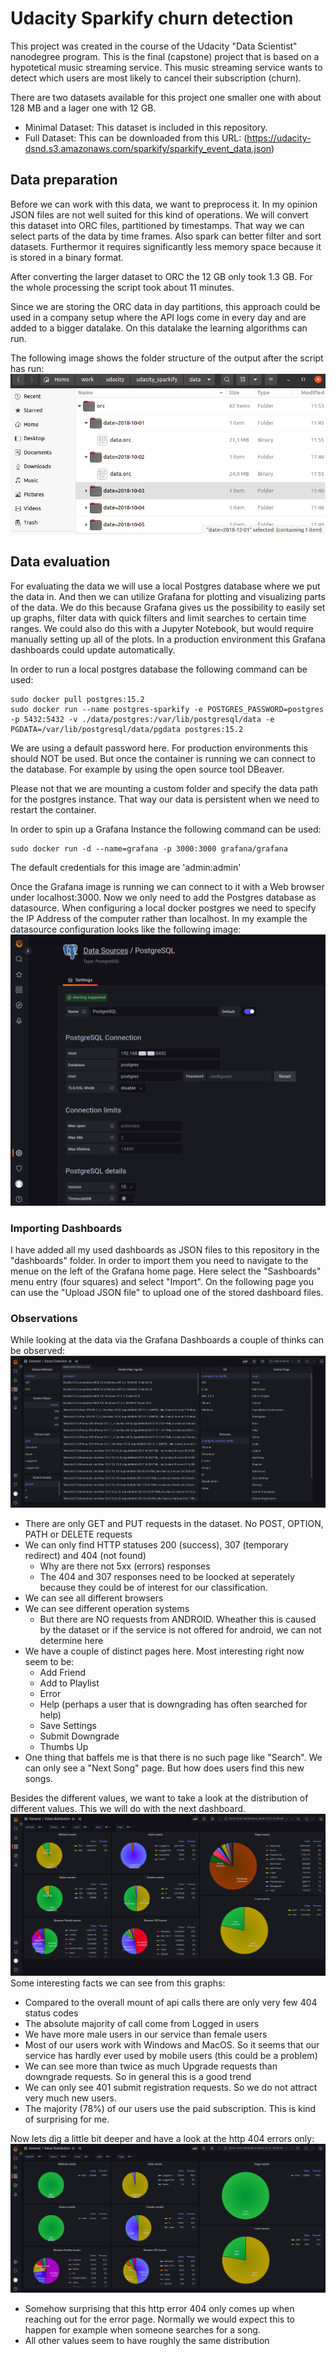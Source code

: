 # Udacity Sparkify churn detection
This project was created in the course of the Udacity "Data Scientist" nanodegree program. This is the final (capstone) project 
that is based on a hypotetical music streaming service. This music streaming service 
wants to detect which users are most likely to cancel their subscription (churn).

There are two datasets available for this project one smaller one with about 128 MB and
a lager one with 12 GB. 

* Minimal Dataset: This dataset is included in this repository.
* Full Dataset: This can be downloaded from this URL: (https://udacity-dsnd.s3.amazonaws.com/sparkify/sparkify_event_data.json)


## Data preparation
Before we can work with this data, we want to preprocess it. In my opinion JSON files are not
well suited for this kind of operations. We will convert this dataset into ORC files, 
partitioned by timestamps. That way we can select parts of the data by time frames. 
Also spark can better filter and sort datasets. Furthermor it requires significantly 
less memory space because it is stored in a binary format. 

After converting the larger dataset to ORC the 12 GB only took 1.3 GB. For the whole processing the 
script took about 11 minutes. 

Since we are storing the ORC data in day partitions, this approach could be used in a company setup
where the API logs come in every day and are added to a bigger datalake. On this datalake the
learning algorithms can run.

The following image shows the folder structure of the output after the script has run:
![ORC folder structure](images/orc_folder_structure.png)

## Data evaluation
For evaluating the data we will use a local Postgres database where we put the data in. And then 
we can utilize Grafana for plotting and visualizing parts of the data. We do this because Grafana
gives us the possibility to easily set up graphs, filter data with quick filters and
limit searches to certain time ranges. We could also do this with a Jupyter Notebook, but would
require manually setting up all of the plots. In a production environment this Grafana dashboards
could update automatically.

In order to run a local postgres database the following command can be used:
```commandline
sudo docker pull postgres:15.2
sudo docker run --name postgres-sparkify -e POSTGRES_PASSWORD=postgres -p 5432:5432 -v ./data/postgres:/var/lib/postgresql/data -e PGDATA=/var/lib/postgresql/data/pgdata postgres:15.2
```
We are using a default password here. For production environments this should NOT be used. But once
the container is running we can connect to the database. For example by using the open source tool 
DBeaver.

Please not that we are mounting a custom folder and specify the data path for the postgres instance. 
That way our data is persistent when we need to restart the container.

In order to spin up a Grafana Instance the following command can be used:
```commandline
sudo docker run -d --name=grafana -p 3000:3000 grafana/grafana
```

The default credentials for this image are 'admin:admin'

Once the Grafana image is running we can connect to it with a Web browser under localhost:3000.
Now we only need to add the Postgres database as datasource. When configuring a local docker
postgres we need to specify the IP Address of the computer rather than localhost. In my
example the datasource configuration looks like the following image:
![Datasource Configuration](images/grafana_datasource_setup.png)

### Importing Dashboards
I have added all my used dashboards as JSON files to this repository in the "dashboards" folder. 
In order to import them you need to navigate to the menue on the left of the Grafana home page. 
Here select the "Sashboards" menu entry (four squares) and select "Import". On the following
page you can use the "Upload JSON file" to upload one of the stored dashboard files.

### Observations
While looking at the data via the Grafana Dashboards a couple of thinks can be observed:
![Value Overview](images/grafana_value_overview.png)

* There are only GET and PUT requests in the dataset. No POST, OPTION, PATH or DELETE requests
* We can only find HTTP statuses 200 (success), 307 (temporary redirect) and 404 (not found)
  * Why are there not 5xx (errors) responses
  * The 404 and 307 responses need to be loocked at seperately because they could be of interest for our classification.
* We can see all different browsers
* We can see different operation systems
  * But there are NO requests from ANDROID. Wheather this is caused by the dataset or if the service is not offered for android, we can not determine here
* We have a couple of distinct pages here. Most interesting right now seem to be:
  * Add Friend
  * Add to Playlist
  * Error
  * Help (perhaps a user that is downgrading has often searched for help)
  * Save Settings
  * Submit Downgrade
  * Thumbs Up
* One thing that baffels me is that there is no such page like "Search". We can only see
  a "Next Song" page. But how does users find this new songs. 

Besides the different values, we want to take a look at the distribution of different values. 
This we will do with the next dashboard.
![Value Distribution](images/grafana_value_distribution.png)
Some interesting facts we can see from this graphs:
* Compared to the overall mount of api calls there are only very few 404 status codes
* The absolute majority of call come from Logged in users
* We have more male users in our service than female users
* Most of our users work with Windows and MacOS. So it seems that our service has hardly ever used by mobile users (this could be a problem)
* We can see more than twice as much Upgrade requests than downgrade requests. So in general this is a good trend
* We can only see 401 submit registration requests. So we do not attract very much new users.
* The majority (78%) of our users use the paid subscription. This is kind of surprising for me.

Now lets dig a little bit deeper and have a look at the http 404 errors only:
![Value Distribution - HTTP 404](images/grafana_value_distribution_404.png)
* Somehow surprising that this http error 404 only comes up when reaching out for the error page.
  Normally we would expect this to happen for example when someone searches for a song. 
* All other values seem to have roughly the same distribution

